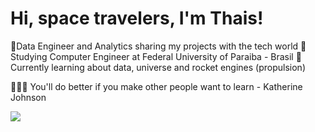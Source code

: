# Hi, space travelers, I'm Thais! 

🎲Data Engineer and Analytics sharing my projects with the tech world
🎲Studying Computer Engineer at Federal University of Paraiba - Brasil
🎲Currently learning about data, universe and rocket engines (propulsion) 

👩🏻‍💻 You'll do better if you make other people want to learn - Katherine Johnson

<!-- GitHub stats from https://github.com/anuraghazra/github-readme-stats -->
![](https://github-readme-stats.vercel.app/api?username=xsol05&theme=radical&hide_border=false&include_all_commits=true&count_private=true)<br/>




          

          


          
          
